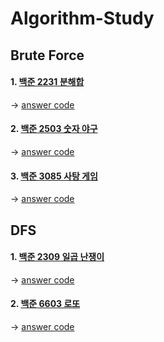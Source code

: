 # Algorithm-Study

Brute Force
-------------
#### 1. [백준 2231 분해합](https://www.acmicpc.net/problem/2231)
  -> [answer code](Brute_Force/BJ_2231_분해합/main.cpp)
  
#### 2. [백준 2503 숫자 야구](https://www.acmicpc.net/problem/2503)
  -> [answer code](Brute_Force/BJ_2503_숫자_야구/main.cpp)
  
#### 3. [백준 3085 사탕 게임](https://www.acmicpc.net/problem/3085)
  -> [answer code](Brute_Force/BJ_3085_사탕_게임/main.cpp)
  
DFS
-------------
#### 1. [백준 2309 일곱 난쟁이](https://www.acmicpc.net/problem/2309)
  -> [answer code](DFS/BJ_2309_일곱_난쟁이/main.cpp)
  
#### 2. [백준 6603 로또](https://www.acmicpc.net/problem/6603)
  -> [answer code](DFS/BJ_6603_로또/main.cpp)  
